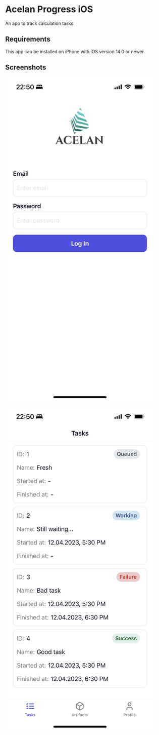 # Acelan Progress iOS

An app to track calculation tasks

## Requirements

This app can be installed on iPhone with iOS version 14.0 or newer

## Screenshots

![Login](Docs/Images/login.png)

![Tasks](Docs/Images/tasks.png)
